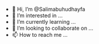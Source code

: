 - 👋 Hi, I’m @Salimabuhudhayfa
- 👀 I’m interested in ...
- 🌱 I’m currently learning ...
- 💞️ I’m looking to collaborate on ...
- 📫 How to reach me ...

<!---
Salimabuhudhayfa/Salimabuhudhayfa is a ✨ special ✨ repository because its `README.md` (this file) appears on your GitHub profile.
You can click the Preview link to take a look at your changes.
--->
